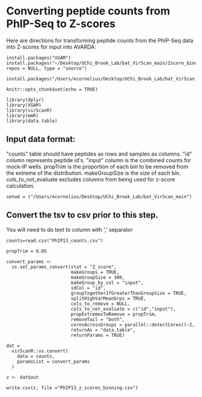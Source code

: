 
# Converting peptide counts from PhIP-Seq to Z-scores

Here are directions for transforming peptide counts from the PhIP-Seq data into Z-scores for input into AVARDA:

```{r install packages from source}
install.packages("VGAM")
install.packages("~/Desktop/UChi_Brook_Lab/bat_VirScan_main/Zscore_binning_pipeline/virScanR_0.1.0.9000.tar.gz", repos = NULL, type = "source")

install.packages("/Users/ecornelius/Desktop/UChi_Brook_Lab/bat_VirScan_main/Zscore_binning_pipeline/mmR_0.1.0.tar.gz",repos=NULL,type="source")
```


```{r setup, include=FALSE}
knitr::opts_chunk$set(echo = TRUE)
```

```{r load libraries}
library(dplyr)
library(VGAM)
library(virScanR)
library(mmR)
library(data.table)
```

## Input data format:

"counts" table should have peptides as rows and samples as columns. "id" column represents peptide id's. "input" column is the combined counts for mock-IP wells. propTrim is the proportion of each bin to be removed from the extreme of the distribution. makeGroupSize is the size of each bin. cols_to_not_evaluate excludes columns from being used for z-score calculation.

```{r set wd and load count data}
setwd = ("/Users/ecornelius/Desktop/UChi_Brook_Lab/bat_VirScan_main")
```

## Convert the tsv to csv prior to this step. 

You will need to do text to column with ',' separator

```{r load count data}
counts=read.csv("PhIP13_counts.csv")
```


```{r set parameters}
propTrim = 0.05

convert_params <-
  vs.set_params_convert(stat = "Z_score",
                        makeGroups = TRUE,
                        makeGroupSize = 300,
                        makeGroup_by_col = "input",
                        idCol = "id",
                        groupTogetherIfGreaterThanGroupSize = TRUE,
                        splitHighVarMeanGrps = TRUE,
                        cols_to_remove = NULL,
                        cols_to_not_evaluate = c("id","input"), 
                        propExtremesToRemove = propTrim,
                        removeTail = "both",
                        coresAcrossGroups = parallel::detectCores()-2,
                        returnAs = "data.table", 
                        returnParams = TRUE)
```


```{r convert to Z-score}
dat = 
  virScanR::vs.convert(
    data = counts, 
    paramsList = convert_params
  )

z <- dat$out

write.csv(z, file ="PhIP13_z_scores_binning.csv")
```

